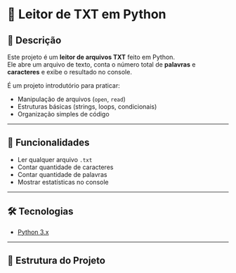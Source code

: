 # 📄 Leitor de TXT em Python

## 📌 Descrição
Este projeto é um **leitor de arquivos TXT** feito em Python.  
Ele abre um arquivo de texto, conta o número total de **palavras** e **caracteres** e exibe o resultado no console.

É um projeto introdutório para praticar:
- Manipulação de arquivos (`open`, `read`)
- Estruturas básicas (strings, loops, condicionais)
- Organização simples de código

---

## 🚀 Funcionalidades
- Ler qualquer arquivo `.txt`
- Contar quantidade de caracteres
- Contar quantidade de palavras
- Mostrar estatísticas no console

---

## 🛠️ Tecnologias
- [Python 3.x](https://www.python.org/)

---

## 📂 Estrutura do Projeto
